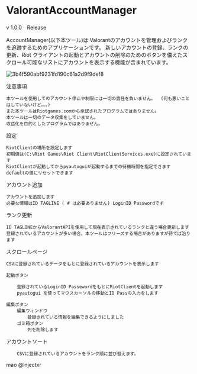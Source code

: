 # ValorantAccountManager
v 1.0.0　Release

AccountManager(以下本ツール)は Valorantのアカウントを管理およびランクを追跡するためのアプリケーションです。 
新しいアカウントの登録、ランクの更新、Riot クライアントの起動とアカウントの削除のためのボタンを備えたスクロール可能なリストにアカウントを表示する機能が含まれています。

  ![3b4f590abf9231fd190c61a2d9f9def8](https://github.com/injectxr/ValorantAccountManager/assets/90289410/bc14f787-6f6c-4222-a805-b29290393baa)

注意事項

	本ツールを使用してのアカウント停止や制限には一切の責任を負いません。	(何も悪いことはしていないけど。。。)
	また本ツールはRiotgames.comから承認されたプログラムではありません。
	本ツールは一切のデータ収集をしていません。
	収益化を目的としたプログラムではありません。



設定　

	RiotClientの場所を設定します
	初期値は(C:\Riot Games\Riot Client\RiotClientServices.exe)に設定されています
	RiotClientが起動してからpyautoguiが起動するまでの待機時間を指定できます
	defaultの値にリセットできます
 
 
アカウント追加

	アカウントを追加します
	必要な情報はID TAGLINE ( # は必要ありません) LoginID Passwordです
 
ランク更新

	ID TAGLINEからValorantAPIを使用して現在表示されているランクと違う場合更新します
	登録されているアカウントが多い場合、本ツールはフリーズする場合がありますが待てば治ります


スクロールページ

	CSVに登録されているデータをもとに登録されているアカウントを表示します
  
	起動ボタン
  
		登録されているLoginID PassewordをもとにRiotClientを起動します
		pyautogui を使ってマウスカーソルの移動とID Passの入力をします

	編集ボタン
		編集ウィンドウ
			登録されている情報を編集できるようにしました
		ゴミ箱ボタン
			列を削除します
アカウントソート

		CSVに登録されているアカウントをランク順に並び替えます。



mao 
@injectxr
